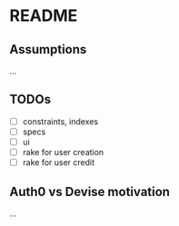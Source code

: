 # README

## Assumptions
...

## TODOs
* [ ] constraints, indexes
* [ ] specs
* [ ] ui
* [ ] rake for user creation
* [ ] rake for user credit

## Auth0 vs Devise motivation
...
